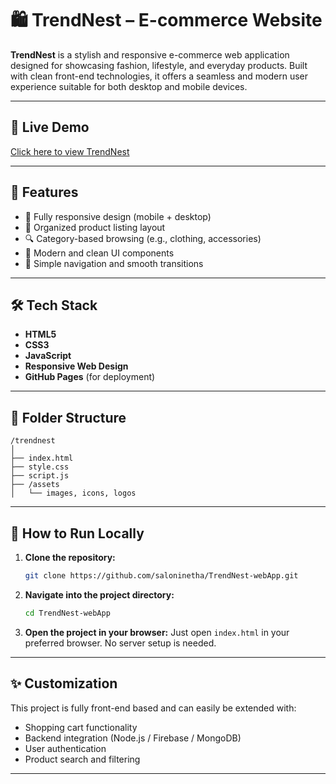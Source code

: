 # 🛍️ TrendNest – E-commerce Website

**TrendNest** is a stylish and responsive e-commerce web application designed for showcasing fashion, lifestyle, and everyday products. Built with clean front-end technologies, it offers a seamless and modern user experience suitable for both desktop and mobile devices.

---

## 🔗 Live Demo

[Click here to view TrendNest](https://saloninetha.github.io/TrendNest-webApp/)

---

## 🚀 Features

* 📱 Fully responsive design (mobile + desktop)
* 🛒 Organized product listing layout
* 🔍 Category-based browsing (e.g., clothing, accessories)
* 🎨 Modern and clean UI components
* 🧭 Simple navigation and smooth transitions

---

## 🛠️ Tech Stack

* **HTML5**
* **CSS3**
* **JavaScript**
* **Responsive Web Design**
* **GitHub Pages** (for deployment)

---

## 📁 Folder Structure

```
/trendnest
│
├── index.html
├── style.css
├── script.js
├── /assets
│   └── images, icons, logos
```

---

## 🧩 How to Run Locally

1. **Clone the repository:**

   ```bash
   git clone https://github.com/saloninetha/TrendNest-webApp.git
   ```

2. **Navigate into the project directory:**

   ```bash
   cd TrendNest-webApp
   ```

3. **Open the project in your browser:**
   Just open `index.html` in your preferred browser. No server setup is needed.

---

## ✨ Customization

This project is fully front-end based and can easily be extended with:

* Shopping cart functionality
* Backend integration (Node.js / Firebase / MongoDB)
* User authentication
* Product search and filtering

---

